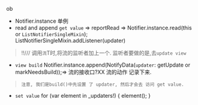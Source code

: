 ob
* Notifier.instance
单例
* read and append
`get value` => reportRead => Notifier.instance.read(this or `ListNotifierSingleMixin`);
ListNotifierSingleMixin.addListener(updater) 
> !!/// 调用`流`T时,将流的监听者加上一个. 监听者要做的是,去`update view`
<!-- Stream or subject.add(`updater`) -->

* `view build`
Notifier.instance.append(NotifyData(`updater`: getUpdate or markNeedsBuild));=> 
流的接收口?XX 流的动作 记录下来.

> `注意, 我们是build()中先设置 了 updater, 然后才会去 访问 get value.`

* `set value`
for (var element in _updaters!) {
    element();
}